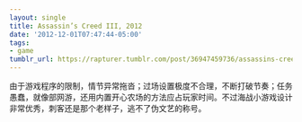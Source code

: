 ```yaml
---
layout: single
title: Assassin’s Creed III, 2012
date: '2012-12-01T07:47:44-05:00'
tags:
- game
tumblr_url: https://rapturer.tumblr.com/post/36947459736/assassins-creed-iii-2012
---
```

由于游戏程序的限制，情节异常拖沓；过场设置极度不合理，不断打破节奏；任务愚蠢，就像部网游，还用内置开心农场的方法应占玩家时间。不过海战小游戏设计非常优秀，刺客还是那个老样子，逃不了伪文艺的称号。

